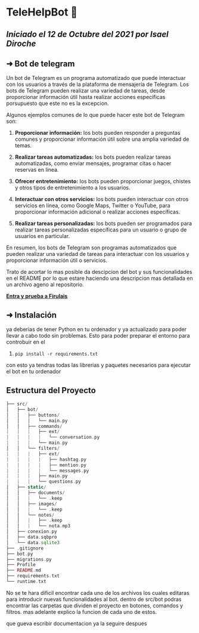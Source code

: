 # TeleHelpBot 🤖 
 _Iniciado el 12 de Octubre del 2021 por **Isael Diroche**_
---

## ➜ Bot de telegram
Un bot de Telegram es un programa automatizado que puede interactuar con los usuarios a través de la plataforma de mensajería de Telegram. Los bots de Telegram pueden realizar una variedad de tareas, desde proporcionar información útil hasta realizar acciones específicas porsupuesto que este no es la excepcion.

Algunos ejemplos comunes de lo que puede hacer este bot de Telegram son:

1. **Proporcionar información:** los bots pueden responder a preguntas comunes y proporcionar información útil sobre una amplia variedad de temas.

2. **Realizar tareas automatizadas:** los bots pueden realizar tareas automatizadas, como enviar mensajes, programar citas o hacer reservas en línea.

3. **Ofrecer entretenimiento:** los bots pueden proporcionar juegos, chistes y otros tipos de entretenimiento a los usuarios.

4. **Interactuar con otros servicios:** los bots pueden interactuar con otros servicios en línea, como Google Maps, Twitter o YouTube, para proporcionar información adicional o realizar acciones específicas.

5. **Realizar tareas personalizadas:** los bots pueden ser programados para realizar tareas personalizadas específicas para un usuario o grupo de usuarios en particular.

En resumen, los bots de Telegram son programas automatizados que pueden realizar una variedad de tareas para interactuar con los usuarios y proporcionar información útil o servicios.


Trato de acortar lo mas posible da descipcion del bot y sus funcionalidades en el README por lo que estare haciendo una descripcion mas detallada en un archivo ageno al repositorio.

[**Entra y prueba a Firulais**](https://t.me/isael_ayuda_bot)


## ➜ Instalación

ya deberias de tener Python en tu ordenador y ya actualizado para poder llevar a cabo todo sin problemas. Esto para poder preparar el entorno para controbuir en el 

 1. `pip install -r requirements.txt`
 
 con esto ya tendras todas las librerias y paquetes necesarios para ejecutar el bot en tu ordenador

## Estructura del Proyecto


``` php
├── src/
│   ├── bot/
│   │   ├── buttons/
│   │   │   └── main.py
│   │   ├── commands/
|   |   |   ├── ext/
|   |   |   |   └── conversation.py
|   |   |   └── main.py
│   │   └── filters/
|   |   |   ├── ext/
|   |   |   |   ├── hashtag.py
|   |   |   |   ├── mention.py
|   |   |   |   └── messages.py
|   |   |   ├── main.py
|   |   |   └── questions.py
│   ├── static/
│   │   ├── documents/
│   │   |   └── .keep
│   │   ├── images/
│   │   |   └── .keep
│   │   └── notes/
│   │   |   ├── .keep
│   │   |   └── nota.mp3
│   ├── conexion.py
│   ├── data.sqbpro
│   └── data.sqlite3
├── .gitignore
├── bot.py
├── migrations.py
├── Profile
├── README.md
├── requirements.txt
└── runtime.txt
```

No se te hara dificil encontrar cada uno de los archivos los cuales editaras para introducir nuevas funcionalidades al bot. dentro de src/bot podras encontrar las carpetas que dividen el proyecto en botones, comandos y filtros. mas adelante explico la funcion de cada uno de estos.

que gueva escribir documentacion ya la seguire despues

